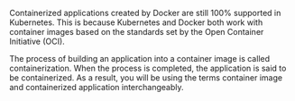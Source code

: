 Containerized applications created by Docker are still 100% supported in Kubernetes. 
This is because Kubernetes and Docker both work with container images based on the standards set by the Open Container Initiative (OCI).

The process of building an application into a container image is called containerization. 
When the process is completed, the application is said to be containerized.
As a result, you will be using the terms container image and containerized application interchangeably.
